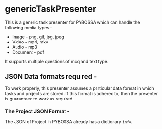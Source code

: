 # genericTaskPresenter

This is a generic task presenter for PYBOSSA which can handle the following media types -
* Image - png, gif, jpg, jpeg
* Video - mp4, mkv
* Audio - mp3
* Document - pdf

It supports multiple questions of mcq and text type.

## JSON Data formats required -

To work properly, this presenter assumes a particular data format in which tasks and projects are stored. If this format is adhered to, then the presenter is guaranteed to work as required.

### The Project JSON Format -

The JSON of Project in PYBOSSA already has a dictionary `info`.
